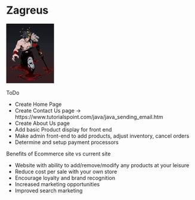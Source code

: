 # Zagreus

![](https://github.com/meotch/Zagreus/blob/c9102c6c2acbce7d47ad627b879ab801aff66a05/Zagreus.jpg)

ToDo
<ul>
<li>Create Home Page</li>
<li>Create Contact Us page -> https://www.tutorialspoint.com/java/java_sending_email.htm</li>
<li>Create About Us page</li>
<li>Add basic Product display for front end</li>
<li>Make admin front-end to add products, adjust inventory, cancel orders</li>
<li>Determine and setup payment processors</li>
</ul>


Benefits of Ecommerce site vs current site
<ul>
<li>Website with ability to add/remove/modify any products at your leisure</li>
<li>Reduce cost per sale with your own store</li>
<li>Encourage loyalty and brand recognition</li>
<li>Increased marketing opportunities</li>
<li>Improved search marketing</li>
</ul>